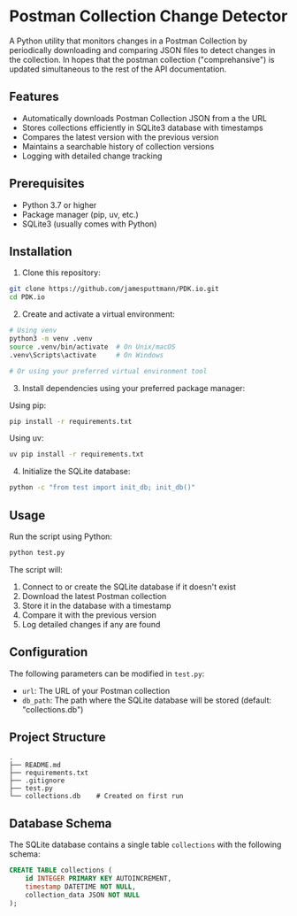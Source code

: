 # Postman Collection Change Detector

A Python utility that monitors changes in a Postman Collection by periodically downloading and comparing JSON files to detect changes in the collection. In hopes that the postman collection ("comprehansive") is updated simultaneous to the rest of the API documentation.

## Features

- Automatically downloads Postman Collection JSON from a the URL
- Stores collections efficiently in SQLite3 database with timestamps
- Compares the latest version with the previous version
- Maintains a searchable history of collection versions
- Logging with detailed change tracking

## Prerequisites

- Python 3.7 or higher
- Package manager (pip, uv, etc.)
- SQLite3 (usually comes with Python)

## Installation

1. Clone this repository:
```bash
git clone https://github.com/jamesputtmann/PDK.io.git
cd PDK.io
```

2. Create and activate a virtual environment:
```bash
# Using venv
python3 -m venv .venv
source .venv/bin/activate  # On Unix/macOS
.venv\Scripts\activate     # On Windows

# Or using your preferred virtual environment tool
```

3. Install dependencies using your preferred package manager:

Using pip:
```bash
pip install -r requirements.txt
```

Using uv:
```bash
uv pip install -r requirements.txt
```

4. Initialize the SQLite database:
```bash
python -c "from test import init_db; init_db()"
```

## Usage

Run the script using Python:

```bash
python test.py
```

The script will:
1. Connect to or create the SQLite database if it doesn't exist
2. Download the latest Postman collection
3. Store it in the database with a timestamp
4. Compare it with the previous version
5. Log detailed changes if any are found

## Configuration

The following parameters can be modified in `test.py`:

- `url`: The URL of your Postman collection
- `db_path`: The path where the SQLite database will be stored (default: "collections.db")

## Project Structure

```
.
├── README.md
├── requirements.txt
├── .gitignore
├── test.py
└── collections.db    # Created on first run
```

## Database Schema

The SQLite database contains a single table `collections` with the following schema:

```sql
CREATE TABLE collections (
    id INTEGER PRIMARY KEY AUTOINCREMENT,
    timestamp DATETIME NOT NULL,
    collection_data JSON NOT NULL
);
```